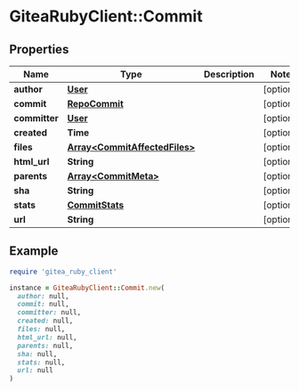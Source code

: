 # GiteaRubyClient::Commit

## Properties

| Name | Type | Description | Notes |
| ---- | ---- | ----------- | ----- |
| **author** | [**User**](User.md) |  | [optional] |
| **commit** | [**RepoCommit**](RepoCommit.md) |  | [optional] |
| **committer** | [**User**](User.md) |  | [optional] |
| **created** | **Time** |  | [optional] |
| **files** | [**Array&lt;CommitAffectedFiles&gt;**](CommitAffectedFiles.md) |  | [optional] |
| **html_url** | **String** |  | [optional] |
| **parents** | [**Array&lt;CommitMeta&gt;**](CommitMeta.md) |  | [optional] |
| **sha** | **String** |  | [optional] |
| **stats** | [**CommitStats**](CommitStats.md) |  | [optional] |
| **url** | **String** |  | [optional] |

## Example

```ruby
require 'gitea_ruby_client'

instance = GiteaRubyClient::Commit.new(
  author: null,
  commit: null,
  committer: null,
  created: null,
  files: null,
  html_url: null,
  parents: null,
  sha: null,
  stats: null,
  url: null
)
```

